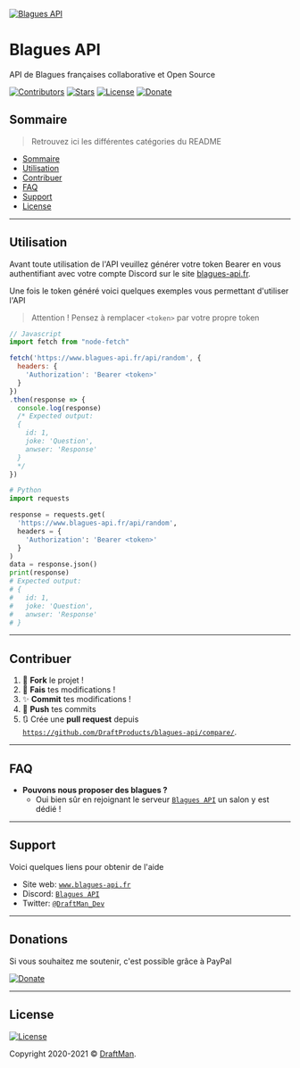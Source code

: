 <!-- markdownlint-disable -->
[![Blagues API](https://raw.githubusercontent.com/draftproducts/blagues-api/master/src/public/Logo.200.png)](http://www.blagues-api.fr)

# Blagues API

API de Blagues françaises collaborative et Open Source 

[![Contributors](https://img.shields.io/github/contributors/draftproducts/blagues-api.svg?style=for-the-badge)](https://github.com/draftproducts/blagues-api/graphs/contributors)
[![Stars](https://img.shields.io/github/stars/draftproducts/blagues-api.svg?style=for-the-badge)](https://github.com/draftproducts/blagues-api/stargazers) 
[![License](https://img.shields.io/github/license/DraftProducts/blagues-api?style=for-the-badge)](https://github.com/DraftProducts/blagues-api/blob/master/LICENCE)
[![Donate](https://img.shields.io/badge/Donate-PayPal-blue.svg?style=for-the-badge)](https://www.paypal.me/draftproducts)

## Sommaire

> Retrouvez ici les différentes catégories du README

- [Sommaire](#sommaire)
- [Utilisation](#utilisation)
- [Contribuer](#contribuer)
- [FAQ](#faq)
- [Support](#support)
- [License](#license)

---

## Utilisation

Avant toute utilisation de l'API veuillez générer votre token Bearer en vous authentifiant avec votre compte Discord sur le site [blagues-api.fr](https://www.blagues-api.fr).

Une fois le token généré voici quelques exemples vous permettant d'utiliser l'API

> Attention ! Pensez à remplacer `<token>` par votre propre token

```javascript
// Javascript
import fetch from "node-fetch" 

fetch('https://www.blagues-api.fr/api/random', {
  headers: {
    'Authorization': 'Bearer <token>'
  }
})
.then(response => {
  console.log(response)
  /* Expected output:
  { 
    id: 1, 
    joke: 'Question', 
    anwser: 'Response' 
  }
  */
})
```

```py
# Python
import requests

response = requests.get(
  'https://www.blagues-api.fr/api/random', 
  headers = { 
    'Authorization': 'Bearer <token>'
  }
)
data = response.json()
print(response)
# Expected output:
# { 
#   id: 1, 
#   joke: 'Question', 
#   anwser: 'Response' 
# }
```
---

## Contribuer

1. 🍴 **Fork** le projet !
1. 🔨 **Fais** tes modifications !
1. ✨ **Commit** tes modifications !
1. 🚀 **Push** tes commits 
1. 🔃 Crée une **pull request** depuis <a href="https://github.com/DraftProducts/blagues-api/compare/" target="_blank">`https://github.com/DraftProducts/blagues-api/compare/`</a>.

---

## FAQ

- **Pouvons nous proposer des blagues ?**
  - Oui bien sûr en rejoignant le serveur <a href="https://discord.gg/PPNpVaF" target="_blank">`Blagues API`</a> un salon y est dédié !

---

## Support

Voici quelques liens pour obtenir de l'aide

- Site web: <a href="https://www.blagues-api.fr" target="_blank">`www.blagues-api.fr`</a>
- Discord: <a href="https://discord.gg/PPNpVaF" target="_blank">`Blagues API`</a>
- Twitter: <a href="http://twitter.com/DraftMan_Dev" target="_blank">`@DraftMan_Dev`</a>

---

## Donations

Si vous souhaitez me soutenir, c'est possible grâce à PayPal

[![Donate](https://img.shields.io/badge/Donate-PayPal-blue.svg?style=for-the-badge)](https://www.paypal.me/draftproducts)

---

## License

[![License](https://img.shields.io/github/license/DraftProducts/blagues-api?style=for-the-badge)](https://github.com/DraftProducts/blagues-api/blob/master/LICENCE)

Copyright 2020-2021 © <a href="https://www.draftman.fr" target="_blank">DraftMan</a>.
